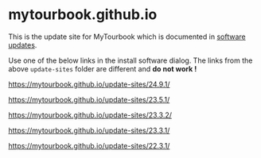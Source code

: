 # mytourbook.github.io

This is the update site for MyTourbook which is documented in [software updates](https://mytourbook.sourceforge.io/mytourbook/index.php/download-install/software-updates).

Use one of the below links in the install software dialog. The links from the above `update-sites` folder are different and <b>do not work !</b>

https://mytourbook.github.io/update-sites/24.9.1/

https://mytourbook.github.io/update-sites/23.5.1/

https://mytourbook.github.io/update-sites/23.3.2/

https://mytourbook.github.io/update-sites/23.3.1/

https://mytourbook.github.io/update-sites/22.3.1/ 



